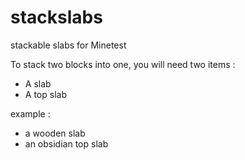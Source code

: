 # stackslabs
stackable slabs for Minetest

To stack two blocks into one, you will need two items :
- A slab
- A top slab

example :
- a wooden slab
- an obsidian top slab
